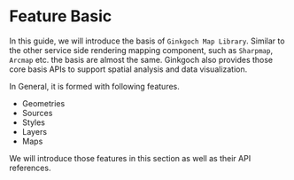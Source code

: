 # Feature Basic
In this guide, we will introduce the basis of `Ginkgoch Map Library`. Similar to the other service side rendering mapping component, such as `Sharpmap`, `Arcmap` etc. the basis are almost the same. Ginkgoch also provides those core basis APIs to support spatial analysis and data visualization. 

In General, it is formed with following features.

* Geometries
* Sources
* Styles
* Layers
* Maps

We will introduce those features in this section as well as their API references.